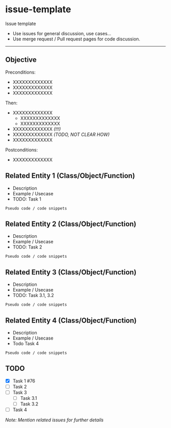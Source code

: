 # issue-template
Issue template 

- Use issues for general discussion, use cases...
- Use merge request / Pull request pages for code discussion.

---------------------------

Objective
-------------

Preconditions:

* XXXXXXXXXXXXX
* XXXXXXXXXXXXX
* XXXXXXXXXXXXX 

Then:

* XXXXXXXXXXXXX
    * XXXXXXXXXXXXX
    * XXXXXXXXXXXXX
* XXXXXXXXXXXXX *(!!!)*
* XXXXXXXXXXXXX *(TODO, NOT CLEAR HOW)*
* XXXXXXXXXXXXX

Postconditions:

* XXXXXXXXXXXXX

Related Entity 1 (Class/Object/Function)
------------------

- Description
- Example / Usecase
- TODO: Task 1
```
Pseudo code / code snippets
```


Related Entity 2 (Class/Object/Function)
------------------

- Description
- Example / Usecase
- TODO: Task 2
```
Pseudo code / code snippets
```

Related Entity 3 (Class/Object/Function)
------------------

- Description
- Example / Usecase
- TODO: Task 3.1, 3.2
```
Pseudo code / code snippets
```


Related Entity 4 (Class/Object/Function)
------------------

- Description
- Example / Usecase
- Todo Task 4
```
Pseudo code / code snippets
```



TODO
----------------

* [X] Task 1 #76
* [ ] Task 2
* [ ] Task 3
  * [ ] Task 3.1
  * [ ] Task 3.2
* [ ] Task 4

*Note: Mention related issues for further details*
